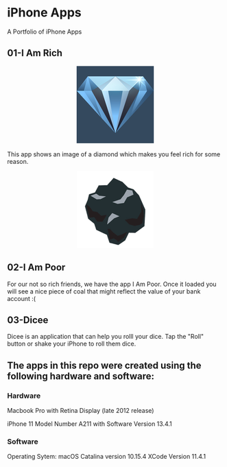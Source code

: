 # iPhone Apps

A Portfolio of iPhone Apps

## 01-I Am Rich
<p align="center">
  <img src = "images/01.png" class="center">
</p>

This app shows an image of a diamond which makes you feel rich for some reason.

<p align="center">
  <img src = "images/02.png" class="center">
</p>

## 02-I Am Poor
For our not so rich friends, we have the app I Am Poor. Once it loaded you will see a nice piece of coal that
might reflect the value of your bank account :(

## 03-Dicee
Dicee is an application that can help you rolll your dice. Tap the "Roll" button or shake your iPhone to roll them dice. 


## The apps in this repo were created using the following hardware and software:

### **Hardware**

Macbook Pro with Retina Display (late 2012 release)

iPhone 11 Model Number A211 with Software Version 13.4.1

### **Software**

Operating Sytem: macOS Catalina version 10.15.4
XCode Version 11.4.1 





